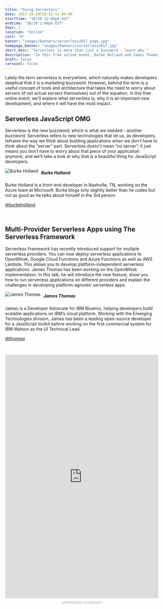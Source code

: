 ```yaml
---
title: "Going Serverless"
date: 2017-10-20T18:52:51-04:00
starttime: "10/20 12:00pm EST"
endtime: "10/20 1:00pm EST"
days: 1
location: "Online"
cost: "0"
banner: "images/banners/serverless2017_page.jpg"
homepage_banner: "images/banners/serverless2017.jpg"
short_desc: "Serverless is more than just a buzzword - learn why."
description: "In this free online event, Burke Holland and James Thomas explore what serverless is, why it's an important new development and where it will have impact."
draft: false
carousel: false
---
```


Lately the term serverless is everywhere, which naturally makes developers skeptical that it is a marketing buzzword. However, behind the term is a useful concept of tools and architecture that takes the need to worry about servers (if not actual servers themselves) out of the equation. In this free online event, we'll explore what serverless is, why it is an important new development, and where it will have the most impact.

## Serverless JavaScript OMG

Serverless is the new buzzword; which is what we needed - another buzzword. Serverless refers to new technologies that let us, as developers, reframe the way we think about building applications when we don’t have to think about the “server” part. Serverless doesn’t mean “no server”; it just means you don’t have to worry about that piece of your application anymore, and we’ll take a look at why that is a beautiful thing for JavaScript developers.

<img src="/images/speakers/burkeholland.jpg" style="float:left;margin-right: 10px;" alt="Burke Holland">

##### Burke Holland

Burke Holland is a front-end developer in Nashville, TN, working on the Azure team at Microsoft. Burke blogs only slightly better than he codes but not as good as he talks about himself in the 3rd person

<i class="fa fa-twitter" aria-hidden="true"></i> [@burkeholland](https://twitter.com/burkeholland)

<br style="clear:both;">

## Multi-Provider Serverless Apps using The Serverless Framework

Serverless Framework has recently introduced support for multiple serverless providers. You can now deploy serverless applications to OpenWhisk, Google Cloud Functions and Azure Functions as well as AWS Lambda. This allows you to develop platform-independent serverless applications. James Thomas has been working on the OpenWhisk implementation. In this talk, he will introduce the new feature, show you how to run serverless applications on different providers and explain the challenges in developing platform-agnostic serverless apps.

<img src="/images/speakers/jamesthomas.jpg" style="float:left;margin-right: 10px;" alt="James Thomas">

##### James Thomas

James is a Developer Advocate for IBM Bluemix, helping developers build scalable applications on IBM’s cloud platform. Working with the Emerging Technologies division, James has been a leading open-source developer for a JavaScript toolkit before working on the first commercial system for IBM Watson as the UI Technical Lead.

<i class="fa fa-twitter" aria-hidden="true"></i> [@thomasj](https://twitter.com/thomasj)

<br style="clear:both;">

<a name="register"></a>

<a name="register"></a>

<iframe width="100%" height="800" frameborder="0" marginheight="0" marginwidth="0" allowtransparency="true" src="https://www.crowdcast.io/e/mwtxogvi?navlinks=false&embed=true" style="border: 1px solid #EEE;border-radius:3px;"></iframe><a href="https://www.crowdcast.io/?utm_source=embed&utm_medium=website&utm_campaign=embed" style="color: #aaa; font-family: 'Helvetica', 'Arial', sans-serif;text-decoration: none;display: block;text-align: center;font-size: 13px;padding: 5px 0;">powered by crowdcast</a>
